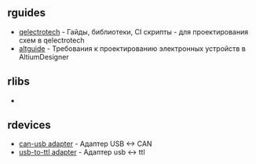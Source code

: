 ## rguides

- [qelectrotech](https://github.com/RoboticsHardwareSolutions/qguide) - Гайды, библиотеки, CI скрипты - для проектирования схем в qelectrotech
- [altguide](https://github.com/RoboticsHardwareSolutions/altguide) - Требования к проектированию электронных устройств в AltiumDesigner


## rlibs
- 


## rdevices

- [can-usb adapter](https://github.com/RoboticsHardwareSolutions/rcan-usb-hardware) - Адаптер USB <-> CAN
- [usb-to-ttl adapter](https://github.com/RoboticsHardwareSolutions/rusb2ttl-hardware) - Адаптер usb <-> ttl
